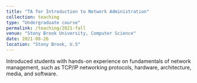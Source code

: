 ```yaml
---
title: "TA for Introduction to Network Administration"
collection: teaching
type: "Undergraduate course"
permalink: /teaching/2021-fall
venue: "Stony Brook University, Computer Science"
date: 2021-08-26
location: "Stony Brook, U.S"
---
```


Introduced students with hands-on experience on fundamentals of network management, such as TCP/IP networking protocols, hardware, architecture, media, and software.